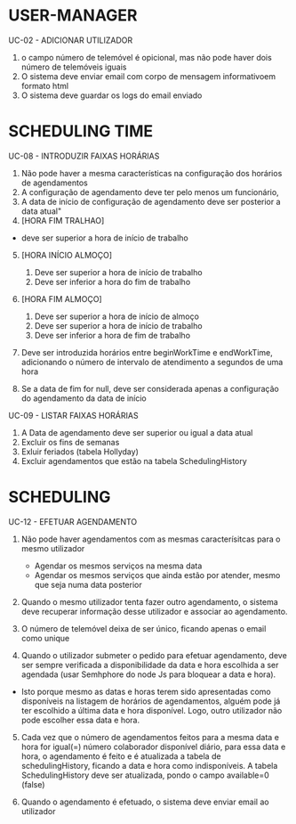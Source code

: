# USER-MANAGER 
UC-02 - ADICIONAR UTILIZADOR
1. o campo número de telemóvel é opicional, mas não  pode haver dois número de telemóveis iguais
2. O sistema deve enviar email com corpo de mensagem informativoem formato html
3. O sistema deve guardar os logs do email enviado

# SCHEDULING TIME

UC-08 - INTRODUZIR FAIXAS HORÁRIAS
1. Não pode haver a mesma características na configuração dos horários de agendamentos
2. A configuração de agendamento deve ter pelo menos um funcionário,
3. A data de início de configuração de agendamento deve ser posterior a data atual"
4. [HORA FIM TRALHAO]
 - deve ser superior a hora de início de trabalho
 
   
5. [HORA INÍCIO ALMOÇO] 
   1. Deve ser superior a hora de início de trabalho 
   2. Deve ser inferior a hora do fim de trabalho

6. [HORA FIM ALMOÇO]
   1. Deve ser superior a hora de início de almoço
   2. Deve ser superior a hora de início de trabalho
   3. Deve ser inferior a hora de fim de trabalho

7. Deve ser introduzida  horários entre beginWorkTime e endWorkTime, adicionando o número de intervalo de atendimento a segundos de uma hora
8. Se a data de fim for null, deve ser considerada apenas a configuração do agendamento da data de início

 UC-09 - LISTAR FAIXAS HORÁRIAS
  1. A Data de agendamento deve ser superior ou igual a data atual
  1. Excluir os fins de semanas
  2. Exluir feriados (tabela Hollyday)
  3. Excluir agendamentos que estão na tabela SchedulingHistory

# SCHEDULING

UC-12 - EFETUAR AGENDAMENTO

1. Não pode haver agendamentos com as mesmas caracterísitcas para o mesmo utilizador
   - Agendar os mesmos serviços na mesma data
   - Agendar os mesmos serviços que ainda estão por atender, mesmo que seja numa data posterior 

2. Quando o mesmo utilizador tenta fazer outro agendamento, o sistema deve recuperar informação desse utilizador e associar ao agendamento.
3. O número de telemóvel deixa de ser único, ficando apenas o email como unique

4. Quando o utilizador submeter o pedido para efetuar agendamento, deve ser sempre verificada a disponibilidade da data e hora escolhida a ser agendada (usar Semhphore do node Js para bloquear a data e hora).
 - Isto porque mesmo as datas e horas terem sido apresentadas como disponíveis na listagem de horários de agendamentos, alguém pode já ter escolhido a última data e hora disponível. Logo, outro utilizador não pode escolher essa data e hora. 

5. Cada vez  que o número de agendamentos feitos para a mesma data e hora for igual(=) número colaborador disponível diário, para essa data e hora,
 o agendamento é feito e é atualizada a tabela de schedulingHistory, ficando a data e hora como indisponíveis. A tabela SchedulingHistory deve ser atualizada, pondo o campo available=0 (false)

6. Quando o agendamento é efetuado, o sistema deve enviar email ao utilizador

